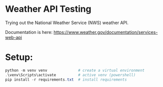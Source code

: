 # Weather API Testing

Trying out the National Weather Service (NWS) weather API.

Documentation is here: https://www.weather.gov/documentation/services-web-api

# Setup:
```powershell
python -m venv venv              # create a virtual environment
.\venv\Scripts\activate          # active venv (powershell)
pip install -r requirements.txt  # install requirements
```
